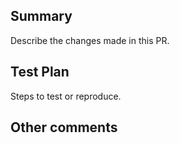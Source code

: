 ## Summary
Describe the changes made in this PR.

## Test Plan
Steps to test or reproduce.

## Other comments
